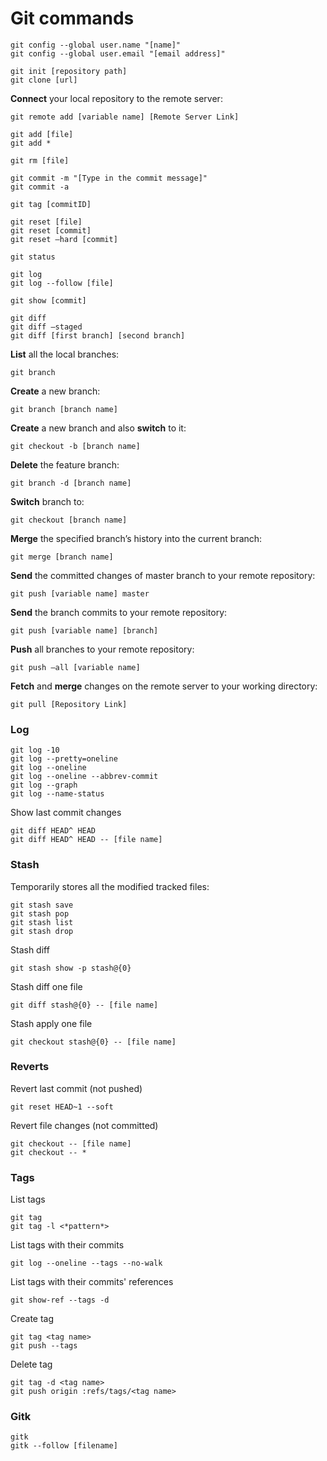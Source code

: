# Git commands

```shell
git config --global user.name "[name]"
git config --global user.email "[email address]"

git init [repository path]
git clone [url]
```

**Connect** your local repository to the remote server:

```shell
git remote add [variable name] [Remote Server Link]
```

```shell
git add [file]
git add *

git rm [file]

git commit -m "[Type in the commit message]"
git commit -a

git tag [commitID]

git reset [file]
git reset [commit]
git reset –hard [commit]
```

```shell
git status

git log
git log --follow [file]

git show [commit]

git diff
git diff –staged
git diff [first branch] [second branch]
```

**List** all the local branches:

```shell
git branch
```

**Create** a new branch:

```shell
git branch [branch name]
```

**Create** a new branch and also **switch** to it:

```shell
git checkout -b [branch name]
```

**Delete** the feature branch:

```shell
git branch -d [branch name]
```

**Switch** branch to:

```shell
git checkout [branch name]
```

**Merge** the specified branch’s history into the current branch:

```shell
git merge [branch name]
```

**Send** the committed changes of master branch to your remote repository:

```shell
git push [variable name] master
```

**Send** the branch commits to your remote repository:

```shell
git push [variable name] [branch]
```

**Push** all branches to your remote repository:

```shell
git push –all [variable name]
```

**Fetch** and **merge** changes on the remote server to your working directory:

```shell
git pull [Repository Link]
```

### Log

```shell
git log -10
git log --pretty=oneline
git log --oneline
git log --oneline --abbrev-commit
git log --graph
git log --name-status
```

Show last commit changes

```shell
git diff HEAD^ HEAD
git diff HEAD^ HEAD -- [file name]
```

### Stash

Temporarily stores all the modified tracked files:

```shell
git stash save
git stash pop
git stash list
git stash drop
```

Stash diff

```shell
git stash show -p stash@{0}
```

Stash diff one file

```shell
git diff stash@{0} -- [file name]
```

Stash apply one file

```shell
git checkout stash@{0} -- [file name]
```

### Reverts

Revert last commit (not pushed)

```shell
git reset HEAD~1 --soft
```

Revert file changes (not committed)

```shell
git checkout -- [file name]
git checkout -- *
```

### Tags

List tags

```shell
git tag
git tag -l <*pattern*>
```

List tags with their commits

```shell
git log --oneline --tags --no-walk
```

List tags with their commits' references

```shell
git show-ref --tags -d
```

Create tag

```shell
git tag <tag name>
git push --tags
```

Delete tag

```shell
git tag -d <tag name>
git push origin :refs/tags/<tag name>
```

### Gitk

```shell
gitk
gitk --follow [filename]
```
